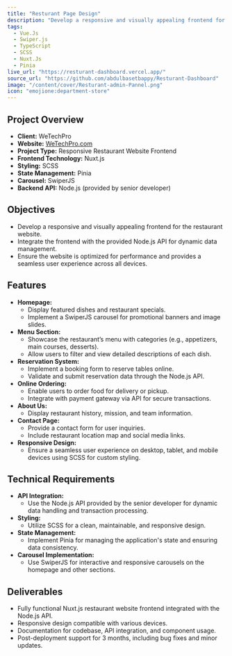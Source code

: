 ```yaml
---
title: "Resturant Page Design"
description: "Develop a responsive and visually appealing frontend for the restaurant website."
tags:
  - Vue.Js
  - Swiper.js
  - TypeScript
  - SCSS
  - Nuxt.Js
  - Pinia
live_url: "https://resturant-dashboard.vercel.app/"
source_url: "https://github.com/abdulbasetbappy/Resturant-Dashboard"
image: "/content/cover/Resturant-admin-Pannel.png"
icon: "emojione:department-store"
---
```


## Project Overview
- **Client:** WeTechPro
- **Website:** [WeTechPro.com](https://WeTechPro.com/)
- **Project Type:** Responsive Restaurant Website Frontend
- **Frontend Technology:** Nuxt.js
- **Styling:** SCSS
- **State Management:** Pinia
- **Carousel:** SwiperJS
- **Backend API:** Node.js (provided by senior developer)

## Objectives
- Develop a responsive and visually appealing frontend for the restaurant website.
- Integrate the frontend with the provided Node.js API for dynamic data management.
- Ensure the website is optimized for performance and provides a seamless user experience across all devices.

## Features
- **Homepage:** 
  - Display featured dishes and restaurant specials.
  - Implement a SwiperJS carousel for promotional banners and image slides.
- **Menu Section:** 
  - Showcase the restaurant’s menu with categories (e.g., appetizers, main courses, desserts).
  - Allow users to filter and view detailed descriptions of each dish.
- **Reservation System:**
  - Implement a booking form to reserve tables online.
  - Validate and submit reservation data through the Node.js API.
- **Online Ordering:**
  - Enable users to order food for delivery or pickup.
  - Integrate with payment gateway via API for secure transactions.
- **About Us:** 
  - Display restaurant history, mission, and team information.
- **Contact Page:** 
  - Provide a contact form for user inquiries.
  - Include restaurant location map and social media links.
- **Responsive Design:** 
  - Ensure a seamless user experience on desktop, tablet, and mobile devices using SCSS for custom styling.

## Technical Requirements
- **API Integration:** 
  - Use the Node.js API provided by the senior developer for dynamic data handling and transaction processing.
- **Styling:** 
  - Utilize SCSS for a clean, maintainable, and responsive design.
- **State Management:** 
  - Implement Pinia for managing the application's state and ensuring data consistency.
- **Carousel Implementation:** 
  - Use SwiperJS for interactive and responsive carousels on the homepage and other sections.

## Deliverables
- Fully functional Nuxt.js restaurant website frontend integrated with the Node.js API.
- Responsive design compatible with various devices.
- Documentation for codebase, API integration, and component usage.
- Post-deployment support for 3 months, including bug fixes and minor updates.
